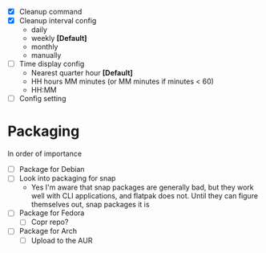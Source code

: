 - [x] Cleanup command
- [x] Cleanup interval config
  - daily
  - weekly **[Default]**
  - monthly
  - manually
- [ ] Time display config
  - Nearest quarter hour **[Default]**
  - HH hours MM minutes (or MM minutes if minutes < 60)
  - HH:MM
- [ ] Config setting

# Packaging
In order of importance
- [ ] Package for Debian
- [ ] Look into packaging for snap
  - Yes I'm aware that snap packages are generally bad, but they work well with CLI applications, and flatpak does not. Until they can figure themselves out, snap packages it is
- [ ] Package for Fedora
  - [ ] Copr repo?
- [ ] Package for Arch
  - [ ] Upload to the AUR
